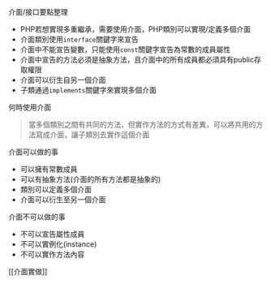 介面/接口要點整理
- PHP若想實現多重繼承，需要使用介面，PHP類別可以實現/定義多個介面
- 介面類別使用`interface`關鍵字來宣告
- 介面中不能宣告變數，只能使用`const`關鍵字宣告為常數的成員屬性
- 介面中宣告的方法必須是抽象方法，且介面中的所有成員都必須具有public存取權限
- 介面可以衍生自另一個介面
- 子類通過`implements`關鍵字來實現多個介面

何時使用介面
>當多個類別之間有共同的方法，但實作方法的方式有差異，可以將共用的方法寫成介面，讓子類別去實作這個介面

介面可以做的事
* 可以擁有常數成員
* 可以有抽象方法(介面的所有方法都是抽象的)
* 類別可以定義多個介面
* 介面可以衍生至另一個介面

介面不可以做的事
* 不可以宣告屬性成員
* 不可以實例化(instance)
* 不可以實作方法內容

[[介面實做]]